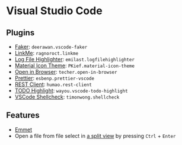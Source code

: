# Visual Studio Code

## Plugins

- [Faker](https://marketplace.visualstudio.com/items?itemName=deerawan.vscode-faker): `deerawan.vscode-faker`
- [LinkMe](https://marketplace.visualstudio.com/items?itemName=ragnoroct.linkme): `ragnoroct.linkme`
- [Log File Highlighter](https://marketplace.visualstudio.com/items?itemName=emilast.logfilehighlighter): `emilast.logfilehighlighter`
- [Material Icon Theme](https://marketplace.visualstudio.com/items?itemName=PKief.material-icon-theme): `PKief.material-icon-theme`
- [Open in Browser](https://marketplace.visualstudio.com/items?itemName=techer.open-in-browser): `techer.open-in-browser`
- [Prettier](https://marketplace.visualstudio.com/items?itemName=esbenp.prettier-vscode): `esbenp.prettier-vscode`
- [REST Client](https://marketplace.visualstudio.com/items?itemName=humao.rest-client): `humao.rest-client`
- [TODO Highlight](https://marketplace.visualstudio.com/items?itemName=wayou.vscode-todo-highlight): `wayou.vscode-todo-highlight`
- [VSCode Shellcheck](https://marketplace.visualstudio.com/items?itemName=timonwong.shellcheck): `timonwong.shellcheck`

## Features

- [Emmet](https://www.stefanjudis.com/blog/emmet-vs-code-bindings-to-level-up-html-editing/)
- Open a file from file select in [a split view](https://mobile.twitter.com/stefanjudis/status/1334248000156299265) by pressing `Ctrl` + `Enter`
